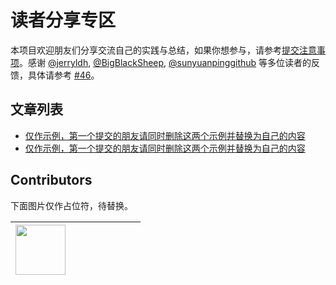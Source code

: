 # 读者分享专区
本项目欢迎朋友们分享交流自己的实践与总结，如果你想参与，请参考[提交注意事项](./doocs-advanced-java-attention.md)。感谢 [@jerryldh](https://github.com/jerryldh), [@BigBlackSheep](https://github.com/BigBlackSheep), [@sunyuanpinggithub](https://github.com/sunyuanpinggithub) 等多位读者的反馈，具体请参考 [#46](https://github.com/doocs/advanced-java/issues/46)。

## 文章列表
- [仅作示例，第一个提交的朋友请同时删除这两个示例并替换为自己的内容](./doocs-advanced-java-attention.md)
- [仅作示例，第一个提交的朋友请同时删除这两个示例并替换为自己的内容](./doocs-advanced-java-attention.md)

## Contributors
下面图片仅作占位符，待替换。

<!-- ALL-CONTRIBUTORS-LIST:START - Do not remove or modify this section -->
| <center> [<img src="https://avatars3.githubusercontent.com/u/21008209?v=4" width="80px;"/>](https://github.com/yanglbme) </center> | | | | | | | |
|---|---|---|---|---|---|---|---|
<!-- ALL-CONTRIBUTORS-LIST:END -->